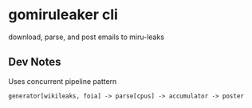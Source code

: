 # gomiruleaker cli

download, parse, and post emails to miru-leaks

## Dev Notes

Uses concurrent pipeline pattern

```generator[wikileaks, foia] -> parse[cpus] -> accumulator -> poster```
